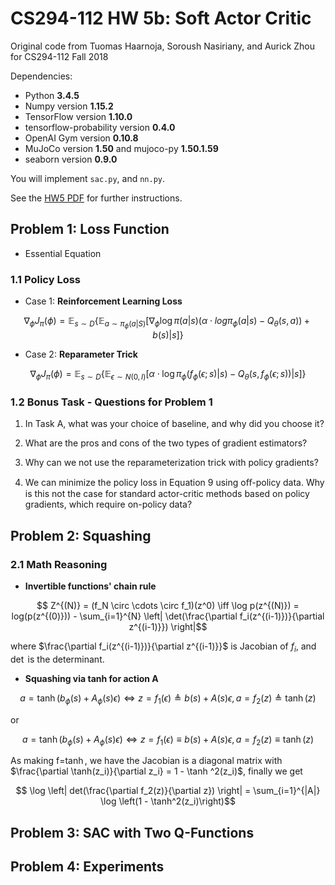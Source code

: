 # CS294-112 HW 5b: Soft Actor Critic
Original code from Tuomas Haarnoja, Soroush Nasiriany, and Aurick Zhou for CS294-112 Fall 2018

Dependencies:
 * Python **3.4.5**
 * Numpy version **1.15.2**
 * TensorFlow version **1.10.0**
 * tensorflow-probability version **0.4.0**
 * OpenAI Gym version **0.10.8**
 * MuJoCo version **1.50** and mujoco-py **1.50.1.59**
 * seaborn version **0.9.0**

You will implement `sac.py`, and `nn.py`.

See the [HW5 PDF](http://rail.eecs.berkeley.edu/deeprlcourse/static/homeworks/hw5b.pdf) for further instructions.

## Problem 1: Loss Function
* Essential Equation

### 1.1 Policy Loss

* Case 1: **Reinforcement Learning Loss**

$$ \nabla_{\phi} J_{\pi}(\phi) = \mathop{{}\mathbb{E}}_{s \sim D} \lbrace \mathop{{}\mathbb{E}}_{a \sim \pi_{\phi}(a|S)} [\nabla_{\phi} \log \pi(a|s) (\alpha \cdot log \pi_{\phi} (a|s) - Q_{\theta}(s, a)) + b(s) | s]  \rbrace $$ 

* Case 2: **Reparameter Trick**  

$$ \nabla_{\phi} J_{\pi}(\phi) = \mathop{{}\mathbb{E}}_{s \sim D} \lbrace \mathop{{}\mathbb{E}}_{\epsilon \sim N(0, I)} [\alpha \cdot \log \pi_{\phi}(f_{\phi}(\epsilon;s)|s) - Q_{\theta}(s, f_{\phi}(\epsilon; s)) | s] \rbrace $$ 

### 1.2 Bonus Task - Questions for Problem 1

1. In Task A, what was your choice of baseline, and why did you choose it?

2. What are the pros and cons of the two types of gradient estimators?

3. Why can we not use the reparameterization trick with policy gradients?

4. We can minimize the policy loss in Equation 9 using oﬀ-policy data. Why is this not the case for standard actor-critic methods based on policy gradients, which require on-policy data?

## Problem 2: Squashing

### 2.1 Math Reasoning
* **Invertible functions' chain rule**

$$ Z^{(N)} = (f_N \circ \cdots \circ f_1)(z^0) \iff \log p(z^{(N)}) = log(p(z^{(0)})) - \sum_{i=1}^{N} \left| \det(\frac{\partial f_i(z^{(i-1)})}{\partial z^{(i-1)}}) \right|$$ 

where $\frac{\partial f_i(z^{(i-1)})}{\partial z^{(i-1)}}$ is Jacobian of $f_i$, and $\det$ is the determinant.

* **Squashing via tanh for action A**

$$ a = \tanh \left(b_{\phi}(s) + A_{\phi}(s)\epsilon \right) \iff z=f_1(\epsilon) \triangleq b(s) + A(s) \epsilon, a = f_2(z) \triangleq \tanh(z) $$

or 

$$ a = \tanh \left(b_{\phi}(s) + A_{\phi}(s)\epsilon \right) \iff z=f_1(\epsilon) \equiv b(s) + A(s) \epsilon, a = f_2(z) \equiv \tanh(z) $$

As making f=$\tanh$, we have the Jacobian is a diagonal matrix with $\frac{\partial \tanh(z_i)}{\partial z_i} = 1 - \tanh ^2(z_i)$, finally we get

$$ \log \left|  det(\frac{\partial f_2(z)}{\partial z}) \right| = \sum_{i=1}^{|A|} \log \left(1 - \tanh^2(z_i)\right)$$

## Problem 3: SAC with Two Q-Functions
## Problem 4: Experiments


